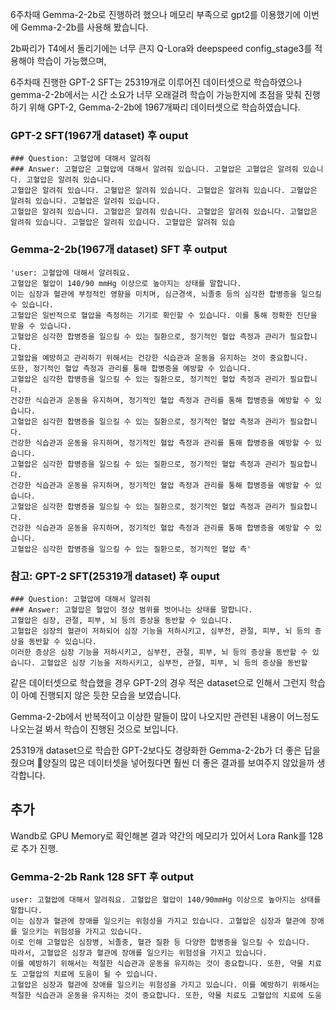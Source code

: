 6주차때 Gemma-2-2b로 진행하려 했으나 메모리 부족으로 gpt2를 이용했기에 이번에 Gemma-2-2b를 사용해 봤습니다.

2b짜리가 T4에서 돌리기에는 너무 큰지 Q-Lora와 deepspeed config_stage3를 적용해야 학습이 가능했으며,

6주차때 진행한 GPT-2 SFT는 25319개로 이루어진 데이터셋으로 학습하였으나 gemma-2-2b에서는 시간 소요가 너무 오래걸려 학습이 가능한지에 초점을 맞춰 진행하기 위해 GPT-2, Gemma-2-2b에 1967개짜리 데이터셋으로 학습하였습니다.

### GPT-2 SFT(1967개 dataset) 후 ouput
```
### Question: 고혈압에 대해서 알려줘
### Answer: 고혈압은 고혈압에 대해서 알려줘 있습니다. 고혈압은 고혈압은 알려줘 있습니다. 고혈압은 알려줘 있습니다.
고혈압은 알려줘 있습니다. 고혈압은 알려줘 있습니다. 고혈압은 알려줘 있습니다. 고혈압은 알려줘 있습니다. 고혈압은 알려줘 있습니다.
고혈압은 알려줘 있습니다. 고혈압은 알려줘 있습니다. 고혈압은 알려줘 있습니다. 고혈압은 알려줘 있습니다. 고혈압은 알려줘 있습니다. 고혈압은 알려줘 있습
```
### Gemma-2-2b(1967개 dataset) SFT 후 output
```
'user: 고혈압에 대해서 알려줘요.
고혈압은 혈압이 140/90 mmHg 이상으로 높아지는 상태를 말합니다.
이는 심장과 혈관에 부정적인 영향을 미치며, 심근경색, 뇌졸중 등의 심각한 합병증을 일으킬 수 있습니다.
고혈압은 일반적으로 혈압을 측정하는 기기로 확인할 수 있습니다. 이를 통해 정확한 진단을 받을 수 있습니다.
고혈압은 심각한 합병증을 일으킬 수 있는 질환으로, 정기적인 혈압 측정과 관리가 필요합니다.
고혈압을 예방하고 관리하기 위해서는 건강한 식습관과 운동을 유지하는 것이 중요합니다.
또한, 정기적인 혈압 측정과 관리를 통해 합병증을 예방할 수 있습니다.
고혈압은 심각한 합병증을 일으킬 수 있는 질환으로, 정기적인 혈압 측정과 관리가 필요합니다.
건강한 식습관과 운동을 유지하며, 정기적인 혈압 측정과 관리를 통해 합병증을 예방할 수 있습니다.
고혈압은 심각한 합병증을 일으킬 수 있는 질환으로, 정기적인 혈압 측정과 관리가 필요합니다.
건강한 식습관과 운동을 유지하며, 정기적인 혈압 측정과 관리를 통해 합병증을 예방할 수 있습니다.
고혈압은 심각한 합병증을 일으킬 수 있는 질환으로, 정기적인 혈압 측정과 관리가 필요합니다.
건강한 식습관과 운동을 유지하며, 정기적인 혈압 측정과 관리를 통해 합병증을 예방할 수 있습니다.
고혈압은 심각한 합병증을 일으킬 수 있는 질환으로, 정기적인 혈압 측정과 관리가 필요합니다.
건강한 식습관과 운동을 유지하며, 정기적인 혈압 측정과 관리를 통해 합병증을 예방할 수 있습니다.
고혈압은 심각한 합병증을 일으킬 수 있는 질환으로, 정기적인 혈압 측'
```

### 참고: GPT-2 SFT(25319개 dataset) 후 ouput
```
### Question: 고혈압에 대해서 알려줘
### Answer: 고혈압은 혈압이 정상 범위를 벗어나는 상태를 말합니다.
고혈압은 심장, 관절, 피부, 뇌 등의 증상을 동반할 수 있습니다.
고혈압은 심장의 혈관이 저하되어 심장 기능을 저하시키고, 심부전, 관절, 피부, 뇌 등의 증상을 동반할 수 있습니다.
이러한 증상은 심장 기능을 저하시키고, 심부전, 관절, 피부, 뇌 등의 증상을 동반할 수 있습니다. 고혈압은 심장 기능을 저하시키고, 심부전, 관절, 피부, 뇌 등의 증상을 동반할
```

같은 데이터셋으로 학습했을 경우 GPT-2의 경우 적은 dataset으로 인해서 그런지 학습이 아예 진행되지 않은 듯한 모습을 보였습니다.

Gemma-2-2b에서 반복적이고 이상한 말들이 많이 나오지만 관련된 내용이 어느정도 나오는걸 봐서 학습이 진행된 것으로 보입니다.

25319개 dataset으로 학습한 GPT-2보다도 경량화한 Gemma-2-2b가 더 좋은 답을 줬으며 양질의 많은 데이터셋을 넣어줬다면 훨씬 더 좋은 결과를 보여주지 않았을까 생각합니다.

## 추가
Wandb로 GPU Memory로 확인해본 결과 약간의 메모리가 있어서 Lora Rank를 128로 추가 진행.

### Gemma-2-2b Rank 128 SFT 후 output
```
user: 고혈압에 대해서 알려줘요. 고혈압은 혈압이 140/90mmHg 이상으로 높아지는 상태를 말합니다.
이는 심장과 혈관에 장애를 일으키는 위험성을 가지고 있습니다. 고혈압은 심장과 혈관에 장애를 일으키는 위험성을 가지고 있습니다.
이로 인해 고혈압은 심장병, 뇌졸중, 혈관 질환 등 다양한 합병증을 일으킬 수 있습니다.
따라서, 고혈압은 심장과 혈관에 장애를 일으키는 위험성을 가지고 있습니다.
이를 예방하기 위해서는 적절한 식습관과 운동을 유지하는 것이 중요합니다. 또한, 약물 치료도 고혈압의 치료에 도움이 될 수 있습니다.
고혈압은 심장과 혈관에 장애를 일으키는 위험성을 가지고 있습니다. 이를 예방하기 위해서는 적절한 식습관과 운동을 유지하는 것이 중요합니다. 또한, 약물 치료도 고혈압의 치료에 도움
```
